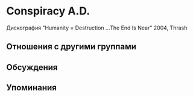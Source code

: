 # Conspiracy A.D.

Дискография
"Humanity = Destruction ...The End Is Near" 2004, Thrash

## Отношения с другими группами


## Обсуждения


## Упоминания

